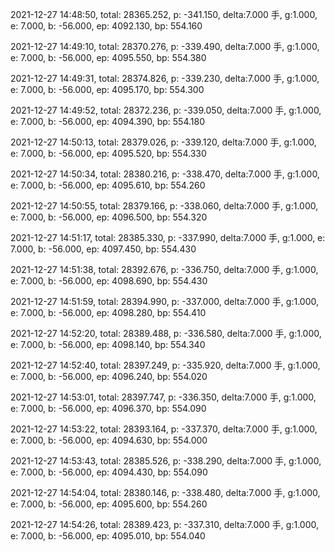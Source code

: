 2021-12-27 14:48:50, total: 28365.252, p: -341.150, delta:7.000 手, g:1.000, e: 7.000, b: -56.000, ep: 4092.130, bp: 554.160

2021-12-27 14:49:10, total: 28370.276, p: -339.490, delta:7.000 手, g:1.000, e: 7.000, b: -56.000, ep: 4095.550, bp: 554.380

2021-12-27 14:49:31, total: 28374.826, p: -339.230, delta:7.000 手, g:1.000, e: 7.000, b: -56.000, ep: 4095.170, bp: 554.300

2021-12-27 14:49:52, total: 28372.236, p: -339.050, delta:7.000 手, g:1.000, e: 7.000, b: -56.000, ep: 4094.390, bp: 554.180

2021-12-27 14:50:13, total: 28379.026, p: -339.120, delta:7.000 手, g:1.000, e: 7.000, b: -56.000, ep: 4095.520, bp: 554.330

2021-12-27 14:50:34, total: 28380.216, p: -338.470, delta:7.000 手, g:1.000, e: 7.000, b: -56.000, ep: 4095.610, bp: 554.260

2021-12-27 14:50:55, total: 28379.166, p: -338.060, delta:7.000 手, g:1.000, e: 7.000, b: -56.000, ep: 4096.500, bp: 554.320

2021-12-27 14:51:17, total: 28385.330, p: -337.990, delta:7.000 手, g:1.000, e: 7.000, b: -56.000, ep: 4097.450, bp: 554.430

2021-12-27 14:51:38, total: 28392.676, p: -336.750, delta:7.000 手, g:1.000, e: 7.000, b: -56.000, ep: 4098.690, bp: 554.430

2021-12-27 14:51:59, total: 28394.990, p: -337.000, delta:7.000 手, g:1.000, e: 7.000, b: -56.000, ep: 4098.280, bp: 554.410

2021-12-27 14:52:20, total: 28389.488, p: -336.580, delta:7.000 手, g:1.000, e: 7.000, b: -56.000, ep: 4098.140, bp: 554.340

2021-12-27 14:52:40, total: 28397.249, p: -335.920, delta:7.000 手, g:1.000, e: 7.000, b: -56.000, ep: 4096.240, bp: 554.020

2021-12-27 14:53:01, total: 28397.747, p: -336.350, delta:7.000 手, g:1.000, e: 7.000, b: -56.000, ep: 4096.370, bp: 554.090

2021-12-27 14:53:22, total: 28393.164, p: -337.370, delta:7.000 手, g:1.000, e: 7.000, b: -56.000, ep: 4094.630, bp: 554.000

2021-12-27 14:53:43, total: 28385.526, p: -338.290, delta:7.000 手, g:1.000, e: 7.000, b: -56.000, ep: 4094.430, bp: 554.090

2021-12-27 14:54:04, total: 28380.146, p: -338.480, delta:7.000 手, g:1.000, e: 7.000, b: -56.000, ep: 4095.600, bp: 554.260

2021-12-27 14:54:26, total: 28389.423, p: -337.310, delta:7.000 手, g:1.000, e: 7.000, b: -56.000, ep: 4095.010, bp: 554.040